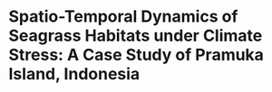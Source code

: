 # Spatio-Temporal Dynamics of Seagrass Habitats under Climate Stress: A Case Study of Pramuka Island, Indonesia

